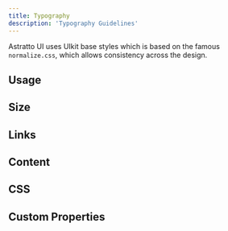 ```yaml
---
title: Typography
description: 'Typography Guidelines'
---
```


Astratto UI uses UIkit base styles which is based on the famous `normalize.css`, which allows consistency across the design.

## Usage

## Size

## Links

## Content

## CSS

## Custom Properties

